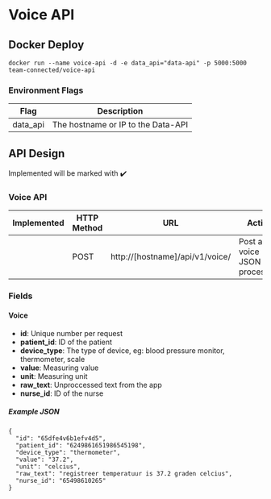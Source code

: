 # Voice API
## Docker Deploy
```docker run --name voice-api -d -e data_api="data-api" -p 5000:5000 team-connected/voice-api```

### Environment Flags
| Flag | Description |
| ------------- | ------------- |
| data_api| The hostname or IP to the Data-API|


## API Design
Implemented will be marked with :heavy_check_mark:

### Voice API
| Implemented | HTTP Method | URL | Action |
| ------------- | ------------- | ------------- | ------------- |
|  | POST | http://[hostname]/api/v1/voice/ | Post a voice JSON for processing |


### Fields
#### Voice
* **id**: Unique number per request
* **patient_id**: ID of the patient
* **device_type**: The type of device, eg: blood pressure monitor, thermometer, scale
* **value**: Measuring value
* **unit**: Measuring unit
* **raw_text**: Unproccessed text from the app
* **nurse_id**: ID of the nurse

##### Example JSON
```
{
  "id": "65dfe4v6b1efv4d5",
  "patient_id": "6249861651986545198",
  "device_type": "thermometer",
  "value": "37.2",
  "unit": "celcius",
  "raw_text": "registreer temperatuur is 37.2 graden celcius",
  "nurse_id": "65498610265"
}
```
